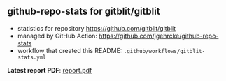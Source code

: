 ## github-repo-stats for gitblit/gitblit

- statistics for repository https://github.com/gitblit/gitblit
- managed by GitHub Action: https://github.com/jgehrcke/github-repo-stats
- workflow that created this README: `.github/workflows/gitblit-stats.yml`

**Latest report PDF**: [report.pdf](https://github.com/flaix/github-stats/raw/gitblit/gitblit/gitblit/latest-report/report.pdf)

